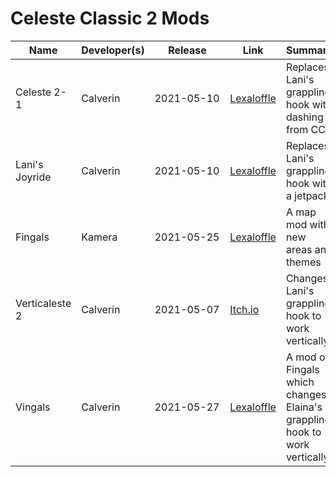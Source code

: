 # Celeste Classic 2 Mods

Name | Developer(s) | &nbsp;&nbsp;&nbsp;&nbsp;&nbsp;Release&nbsp;&nbsp;&nbsp;&nbsp;&nbsp; | Link | Summary
--- | --- | --- | --- | ---
Celeste 2-1 | Calverin | 2021-05-10 | [Lexaloffle](https://www.lexaloffle.com/bbs/?tid=42842) | Replaces Lani's grappling hook with dashing from CC1
Lani's Joyride | Calverin | 2021-05-10 | [Lexaloffle](https://www.lexaloffle.com/bbs/?tid=42828) | Replaces Lani's grappling hook with a jetpack
Fingals | Kamera | 2021-05-25 | [Lexaloffle](https://www.lexaloffle.com/bbs/?uid=48988) | A map mod with new areas and themes
Verticaleste 2 | Calverin | 2021-05-07 | [Itch.io](https://kamera.itch.io/fingals) | Changes Lani's grappling hook to work vertically
Vingals | Calverin | 2021-05-27 | [Lexaloffle](https://www.lexaloffle.com/bbs/?uid=45129) | A mod of Fingals which changes Elaina's grappling hook to work vertically
